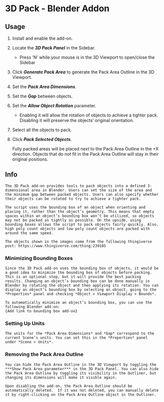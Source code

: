 # 3D Pack - Blender Addon

## Usage
1. Install and enable the add-on.
2. Locate the ***3D Pack Panel*** in the Sidebar.
    - Press 'N' while your mouse is in the 3D Viewport to open/close the Sidebar
3. Click ***Generate Pack Area*** to generate the Pack Area Outline in the 3D Viewport.
4. Set the ***Pack Area Dimensions***.
5. Set the ***Gap*** between objects.
6. Set the ***Allow Object Rotation*** parameter.
    - Enabling it will allow the rotation of objects to achieve a tighter pack. Disabling it will preserve the objects’ original orientation.
7. Select all the objects to pack.
8. Click ***Pack Selected Objects***.

    Fully packed areas will be placed next to the Pack Area Outline in the +X direction. Objects that do not fit in the Pack Area Outline will stay in their original positions.

## Info
    The 3D Pack add-on provides tools to pack objects into a defined 3-dimensional area in Blender. Users can set the size of the area and the minimum gap between packed objects. Users can also specify whether their objects can be rotated to try to achieve a tighter pack.

	The script uses the bounding box of an object when orienting and placing it, rather than the object’s geometry. This means that empty spaces within an object’s bounding box won’t be utilized, so objects may not be packed as tightly as possible. On the upside, using bounding boxes allows the script to pack objects fairly quickly. Also, high poly count objects and low poly count objects are packed with around the same speed.

	The objects shown in the images come from the following thingiverse post: https://www.thingiverse.com/thing:239105

### Minimizing Bounding Boxes
    Since the 3D Pack add-on uses the bounding box of objects, it would be a good idea to minimize the bounding box of objects before packing. This is an optional step, but it will provide the best packing results. Changing an object’s bounding box can be done manually in Blender by rotating the object and then applying its rotation. You can display an object’s bounding box by selecting an object, going to the *Properties* panel and checking *Object > Viewport Display > Bounds*.
    
    To automatically minimize an object’s bounding box, you can use the following Blender add-on:
    {Add link to bounding box add-on}
    
### Setting Up Units
    The units for the *Pack Area Dimensions* and *Gap* correspond to the current Scene’s units. You can set this in the *Properties* panel under *Scene > Units*.
    
### Removing the Pack Area Outline
    You can hide the Pack Area Outline in the 3D Viewport by toggling the ***Show Pack Area parameter*** in the 3D Pack Panel. You can also hide the Pack Area Outline by toggling its visibility in the Outliner, but changing its dimensions will make it visible again. 

    Upon disabling the add-on, the Pack Area Outline should be automatically deleted.  If it was not deleted, you can manually delete it by right-clicking on the Pack Area Outline object in the Outliner.
